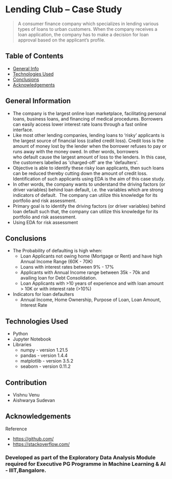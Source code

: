 # Lending Club – Case Study
> A consumer finance company which specializes in lending various types of loans to urban customers. When the company receives a loan application, the company has to make a decision for loan approval based on the applicant’s profile.

## Table of Contents
* [General Info](#general-information)
* [Technologies Used](#technologies-used)
* [Conclusions](#conclusions)
* [Acknowledgements](#acknowledgements)


## General Information
- The company is the largest online loan marketplace, facilitating personal loans, business loans, and financing of medical procedures. Borrowers can easily access lower interest rate loans through a fast online interface. 
- Like most other lending companies, lending loans to ‘risky’ applicants is the largest source of financial loss (called credit loss). Credit loss is the amount of money lost by the lender when the borrower refuses to pay or runs away with the money owed. In other words, borrowers who default cause the largest amount of loss to the lenders. In this case, the customers labelled as 'charged-off' are the 'defaulters'.
- Objective is able to identify these risky loan applicants, then such loans can be reduced thereby cutting down the amount of credit loss. Identification of such applicants using EDA is the aim of this case study.
- In other words, the company wants to understand the driving factors (or driver variables) behind loan default, i.e. the variables which are strong indicators of default.  The company can utilize this knowledge for its portfolio and risk assessment.
- Primary goal is to identify the driving factors (or driver variables) behind loan default such that, the company can utilize this knowledge for its portfolio and risk assessment. 
- Using EDA for risk assessment


## Conclusions
- The Probability of defaulting is high when:
    - Loan Applicants not owing home (Mortgage or Rent) and have high Annual Income Range (60K - 70K)
    - Loans with interest rates between 9% - 17%
    - Applicants with Annual Income range between 35k - 70k and availing loan for Debt Consolidation.
    - Loan Applicants with >10 years of experience and with loan amount > 10K or with interest rate (>10%)
- Indicators for loan defaulters 
    - Annual Income, Home Ownership, Purpose of Loan, Loan Amount, Interest Rate


## Technologies Used
- Python
- Jupyter Notebook
- Libraries
    - numpy - version 1.21.5
    - pandas - version 1.4.4
    - matplotlib - version 3.5.2
    - seaborn - version 0.11.2


## Contribution
- Vishnu Venu
- Aishwarya Sudevan


## Acknowledgements
Reference
- https://github.com/
- https://stackoverflow.com/

### Developed as part of the Exploratory Data Analysis Module required for Executive PG Programme in Machine Learning & AI - IIIT,Bangalore.